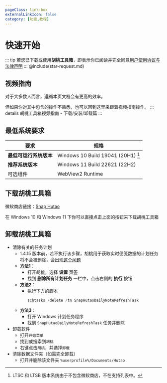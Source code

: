 ```yaml
---
pageClass: link-box
externalLinkIcon: false
category: [功能,教程]
---
```

# 快速开始
   
::: tip
若您已下载或使用**胡桃工具箱**，即表示你已阅读并完全同意[用户使用协议与法律声明](/statements/tos.md)
:::
@include(star-request.md)

## 视频指南
对于大多数人而言，遵循本页文档会有更高的效率。

但如果你对其中包含的操作不熟悉，也可以回到这里来跟着视频指南操作。
::: details 胡桃工具箱视频指南 - 下载/安装/卸载篇
<BiliBili bvid="BV13A411k7B4" />
:::
   
## 最低系统要求
|要求|规格|
|-|-|
|**最低可运行系统版本**|Windows 10 Build 19041 (20H1) [^first]|
|**推荐系统版本**|Windows 11 Build 22621 (22H2)|
|可选组件|WebView2 Runtime|


## 下载胡桃工具箱

<ms-store-badge
productid="9PH4NXJ2JN52"
theme="auto">
</ms-store-badge>


微软商店链接：[Snap Hutao](https://apps.microsoft.com/store/detail/snap-hutao/9PH4NXJ2JN52)

在 Windows 10 和 Windows 11 下你可以直接点击上面的按钮来下载胡桃工具箱

## 卸载胡桃工具箱

- 清除有关的任务计划
  - 1.4.15 版本前，若不执行该步骤，胡桃用于获取实时便笺数据的计划任务将不会被删除，会出现[这个问题](/FAQ/why.md#为什么会弹出需要使用新应用以打开的对话框)
  - **方法1**：
     - 打开胡桃，选择 **设置** 页签
     - 找到 **删除所有计划任务** 一栏中，点击右侧的 **执行** 按钮 <Badge text="需要管理员模式" type="tip" />
  - **方法2**：
    - 执行下方的脚本
       ``` PowerShell
       schtasks /delete /tn SnapHutaoDailyNoteRefreshTask
       ```
  - **方法3**：
    - 打开 Windows 计划任务程序
    - 找到 `SnapHutaoDailyNoteRefreshTask` 任务并删除
- 卸载软件
   - 打开`开始菜单`
   - 找到或搜索到`胡桃`
   - 右键点击`胡桃`，并选择`卸载`
- 清除数据文件夹（如需完全卸载）
   - 打开并删除该文件夹 `%userprofile%/Documents/Hutao`

[^first]: LTSC 和 LTSB 版本系统由于不包含微软商店，不在支持列表中。